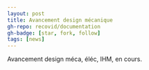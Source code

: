 ```yaml
---
layout: post
title: Avancement design mécanique
gh-repo: recovid/documentation
gh-badge: [star, fork, follow]
tags: [news]
---
```


Avancement design méca, éléc, IHM, en cours.
